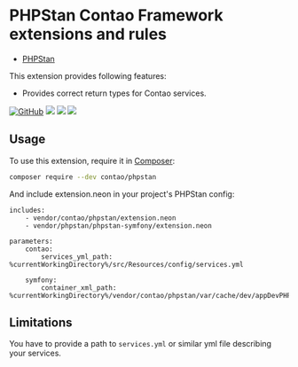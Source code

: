 PHPStan Contao Framework extensions and rules
=============================================

* [PHPStan](https://github.com/phpstan/phpstan)

This extension provides following features:

* Provides correct return types for Contao services.

<a href="https://github.com/contao/phpstan/actions"><img src="https://img.shields.io/github/workflow/status/contao/phpstan/CI" alt="GitHub"></a>
<a href="https://codecov.io/gh/contao/phpstan"><img src="https://codecov.io/gh/contao/phpstan/branch/master/graph/badge.svg" /></a>
<a href="https://packagist.org/packages/contao/phpstan"><img src="https://img.shields.io/packagist/v/contao/phpstan.svg" /></a>
<a href="https://packagist.org/packages/contao/phpstan"><img src="https://img.shields.io/packagist/dt/contao/phpstan.svg" /></a>


## Usage

To use this extension, require it in [Composer](https://getcomposer.org/):

```bash
composer require --dev contao/phpstan
```

And include extension.neon in your project's PHPStan config:

```
includes:
    - vendor/contao/phpstan/extension.neon
    - vendor/phpstan/phpstan-symfony/extension.neon

parameters:
    contao:
        services_yml_path: %currentWorkingDirectory%/src/Resources/config/services.yml

    symfony:
        container_xml_path: %currentWorkingDirectory%/vendor/contao/phpstan/var/cache/dev/appDevPHPStanProjectContainer.xml
```

## Limitations

You have to provide a path to `services.yml` or similar yml file describing your services.
